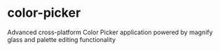 # color-picker
Advanced cross-platform Color Picker application powered by magnify glass and palette editing functionality
